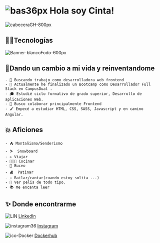 #  ![bas36px](https://user-images.githubusercontent.com/71487857/183286002-82d5a338-5482-418d-9959-c0baa7c7e5cb.png) Hola soy Cinta!



<!--
**Cinta-tafur/Cinta-tafur** is a ✨ _special_ ✨ repository because its `README.md` (this file) appears on your GitHub profile.-->
![cabeceraGH-800px](https://user-images.githubusercontent.com/71487857/183280632-a82df875-ebd3-4afe-896a-b22a657cdbf6.png)

## 👩‍💻Tecnologías

![Banner-blancoFodo-600px](https://user-images.githubusercontent.com/71487857/183285387-9cfdced6-9181-452a-8984-4f47a620b7fc.png)

## 🎈Dando un cambio a mi vida y reinventandome

```
- 🏁 Buscando trabajo como desarrolladora web frontend
- 💬 Actualmente he finalizado un Bootcamp como Desarrollador Full Stack en CampusDual .
- 🎓 Estudié ciclo formativo de grado superior, Desarrollo de aplicaciones Web.
- 👯 Busco colaborar principalmente Frontend
- 🖌️ Empecé a estudiar HTML, CSS, SASS, Javascript y en camino Angular.
```

## 💥 Aficiones

```
- ⛺ Montañismo/Senderismo
- ⛷  Snowboard
- ✈️ Viajar
- 👨🏻‍🍳 Cocinar
- 🤿 Buceo
- ⛸  Patinar
- 🎶 Bailar/cantar(cuando estoy solita ...) 
- 🎥 Ver pelis de todo tipo.
- 📚 Me encanta leer
```

## ✨ Donde encontrarme

   ![LIN](https://user-images.githubusercontent.com/71487857/183405023-cd618805-ded5-477c-ad77-40ac82def271.png)
     [LinkedIn](https://www.linkedin.com/in/cinta-tafur-cerrej%C3%B3n-a75a2b1a5/)

   ![instagram36](https://user-images.githubusercontent.com/71487857/183402748-73153f13-c63c-4df9-979c-eaef8989ca5f.png)
     [Instagram](https://www.instagram.com/cintutu/)
  
 ![ico-Docker](https://user-images.githubusercontent.com/71487857/183404465-a01123c5-03b1-403a-b942-0504a634121e.png)
 [Dockerhub](https://hub.docker.com/u/cintatutu)

